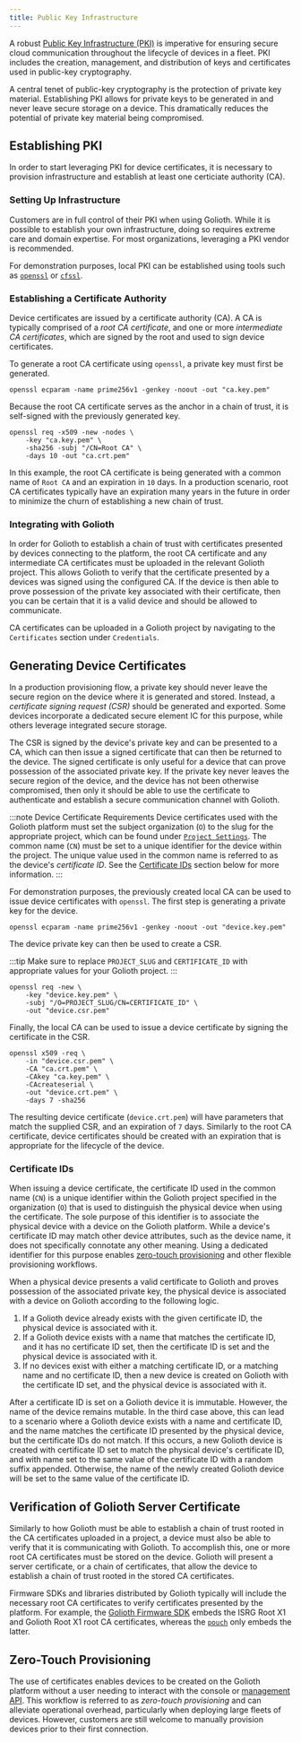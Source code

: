 ```yaml
---
title: Public Key Infrastructure
---
```


A robust [Public Key Infrastructure
(PKI)](https://en.wikipedia.org/wiki/Public_key_infrastructure) is imperative
for ensuring secure cloud communication throughout the lifecycle of devices in a
fleet. PKI includes the creation, management, and distribution of keys and
certificates used in public-key cryptography.

A central tenet of public-key cryptography is the protection of private key
material. Establishing PKI allows for private keys to be generated in and never
leave secure storage on a device. This dramatically reduces the potential of
private key material being compromised.

## Establishing PKI

In order to start leveraging PKI for device certificates, it is necessary to
provision infrastructure and establish at least one certiciate authority (CA).

### Setting Up Infrastructure

Customers are in full control of their PKI when using Golioth. While it is
possible to establish your own infrastructure, doing so requires extreme care
and domain expertise. For most organizations, leveraging a PKI vendor is
recommended.

For demonstration purposes, local PKI can be established using tools such as
[`openssl`](https://github.com/openssl/openssl) or
[`cfssl`](https://github.com/cloudflare/cfssl).

### Establishing a Certificate Authority

Device certificates are issued by a certificate authority (CA). A CA is
typically comprised of a _root CA certificate_, and one or more _intermediate CA
certificates_, which are signed by the root and used to sign device
certificates.

To generate a root CA certificate using `openssl`, a private key must first be
generated.

```
openssl ecparam -name prime256v1 -genkey -noout -out "ca.key.pem"
```

Because the root CA certificate serves as the anchor in a chain of trust, it is
self-signed with the previously generated key.

```
openssl req -x509 -new -nodes \
    -key "ca.key.pem" \
    -sha256 -subj "/CN=Root CA" \
    -days 10 -out "ca.crt.pem"
```

In this example, the root CA certificate is being generated with a common name
of `Root CA` and an expiration in `10` days. In a production scenario, root CA
certificates typically have an expiration many years in the future in order to
minimize the churn of establishing a new chain of trust.

### Integrating with Golioth

In order for Golioth to establish a chain of trust with certificates presented
by devices connecting to the platform, the root CA certificate and any
intermediate CA certificates must be uploaded in the relevant Golioth project.
This allows Golioth to verify that the certificate presented by a devices was
signed using the configured CA. If the device is then able to prove possession
of the private key associated with their certificate, then you can be certain
that it is a valid device and should be allowed to communicate.

CA certificates can be uploaded in a Golioth project by navigating to the
`Certificates` section under `Credentials`.

## Generating Device Certificates

In a production provisioning flow, a private key should never leave the secure
region on the device where it is generated and stored. Instead, a _certificate
signing request (CSR)_ should be generated and exported. Some devices
incorporate a dedicated secure element IC for this purpose, while others
leverage integrated secure storage.

The CSR is signed by the device's private key and can be presented to a CA,
which can then issue a signed certificate that can then be returned to the
device. The signed certificate is only useful for a device that can prove
possession of the associated private key. If the private key never leaves the
secure region of the device, and the device has not been otherwise compromised,
then only it should be able to use the certificate to authenticate and establish
a secure communication channel with Golioth.

:::note Device Certificate Requirements
Device certificates used with the Golioth platform must set the subject
organization (`O`) to the slug for the appropriate project, which can be found
under [`Project Settings`](https://console.golioth.io/project-settings). The
common name (`CN`) must be set to a unique identifier for the device within the
project. The unique value used in the common name is referred to as the device's
_certificate ID_. See the [Certificate IDs](#certificate-ids) section below for
more information.
:::

For demonstration purposes, the previously created local CA can be used to
issue device certificates with `openssl`. The first step is generating a private
key for the device.

```
openssl ecparam -name prime256v1 -genkey -noout -out "device.key.pem"
```

The device private key can then be used to create a CSR.

:::tip
Make sure to replace `PROJECT_SLUG` and `CERTIFICATE_ID` with appropriate
values for your Golioth project.
:::

```
openssl req -new \
    -key "device.key.pem" \
    -subj "/O=PROJECT_SLUG/CN=CERTIFICATE_ID" \
    -out "device.csr.pem"
```

Finally, the local CA can be used to issue a device certificate by signing the
certificate in the CSR.

```
openssl x509 -req \
    -in "device.csr.pem" \
    -CA "ca.crt.pem" \
    -CAkey "ca.key.pem" \
    -CAcreateserial \
    -out "device.crt.pem" \
    -days 7 -sha256
```

The resulting device certificate (`device.crt.pem`) will have parameters that
match the supplied CSR, and an expiration of `7` days. Similarly to the root CA
certificate, device certificates should be created with an expiration that is
appropriate for the lifecycle of the device.

### Certificate IDs

When issuing a device certificate, the certificate ID used in the common name
(`CN`) is a unique identifier within the Golioth project specified in the
organization (`O`) that is used to distinguish the physical device when using
the certificate. The sole purpose of this identifier is to associate the
physical device with a device on the Golioth platform. While a device's
certificate ID may match other device attributes, such as the device name, it
does not specifically connotate any other meaning. Using a dedicated identifier
for this purpose enables [zero-touch provisioning](#zero-touch-provisioning) and
other flexible provisioning workflows.

When a physical device presents a valid certificate to Golioth and proves
possession of the associated private key, the physical device is associated with
a device on Golioth according to the following logic.

1. If a Golioth device already exists with the given certificate ID, the
   physical device is associated with it.
2. If a Golioth device exists with a name that matches the certificate ID, and
   it has no certificate ID set, then the certificate ID is set and the physical
   device is associated with it.
3. If no devices exist with either a matching certificate ID, or a matching name
   and no certificate ID, then a new device is created on Golioth with the
   certificate ID set, and the physical device is associated with it.

After a certificate ID is set on a Golioth device it is immutable. However, the
name of the device remains mutable. In the third case above, this can lead to a
scenario where a Golioth device exists with a name and certificate ID, and the
name matches the certificate ID presented by the physical device, but the
certificate IDs do not match. If this occurs, a new Golioth device is created
with certificate ID set to match the physical device's certificate ID, and with
name set to the same value of the certificate ID with a random suffix appended.
Otherwise, the name of the newly created Golioth device will be set to the same
value of the certificate ID.

## Verification of Golioth Server Certificate

Similarly to how Golioth must be able to establish a chain of trust rooted in
the CA certificates uploaded in a project, a device must also be able to verify
that it is communicating with Golioth. To accomplish this, one or more root CA
certificates must be stored on the device. Golioth will present a server
certificate, or a chain of certificates, that allow the device to establish a
chain of trust rooted in the stored CA certificates.

Firmware SDKs and libraries distributed by Golioth typically will include the
necessary root CA certificates to verify certificates presented by the platform.
For example, the [Golioth Firmware
SDK](https://github.com/golioth/golioth-firmware-sdk) embeds the ISRG Root X1
and Golioth Root X1 root CA certificates, whereas the
[`pouch`](https://github.com/golioth/pouch) only embeds the latter.

## Zero-Touch Provisioning

The use of certificates enables devices to be created on the Golioth platform
without a user needing to interact with the console or [management
API](/reference/management-api). This workflow is referred to as _zero-touch
provisioning_ and can alleviate operational overhead, particularly when
deploying large fleets of devices. However, customers are still welcome to
manually provision devices prior to their first connection.
